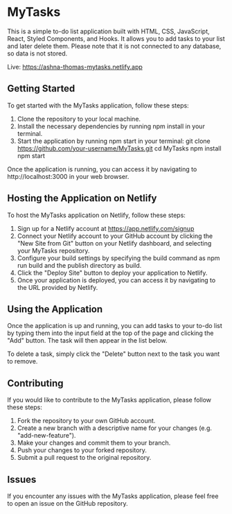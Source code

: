 # MyTasks

This is a simple to-do list application built with HTML, CSS, JavaScript, React, Styled Components, and Hooks. It allows you to add tasks to your list and later delete them. Please note that it is not connected to any database, so data is not stored.

Live: https://ashna-thomas-mytasks.netlify.app

## Getting Started

To get started with the MyTasks application, follow these steps:

1. Clone the repository to your local machine.
2. Install the necessary dependencies by running npm install in your terminal.
3. Start the application by running npm start in your terminal:
     git clone https://github.com/your-username/MyTasks.git
     cd MyTasks
     npm install
     npm start

Once the application is running, you can access it by navigating to http://localhost:3000 in your web browser.

## Hosting the Application on Netlify

To host the MyTasks application on Netlify, follow these steps:

1. Sign up for a Netlify account at https://app.netlify.com/signup
2. Connect your Netlify account to your GitHub account by clicking the "New Site from Git" button on your Netlify dashboard, and selecting your MyTasks repository.
3. Configure your build settings by specifying the build command as npm run build and the publish directory as build.
4. Click the "Deploy Site" button to deploy your application to Netlify.
5. Once your application is deployed, you can access it by navigating to the URL provided by Netlify.

## Using the Application
Once the application is up and running, you can add tasks to your to-do list by typing them into the input field at the top of the page and clicking the "Add" button. The task will then appear in the list below.

To delete a task, simply click the "Delete" button next to the task you want to remove.

## Contributing
If you would like to contribute to the MyTasks application, please follow these steps:

1. Fork the repository to your own GitHub account.
2. Create a new branch with a descriptive name for your changes (e.g. "add-new-feature").
3. Make your changes and commit them to your branch.
4. Push your changes to your forked repository.
5. Submit a pull request to the original repository.

## Issues
If you encounter any issues with the MyTasks application, please feel free to open an issue on the GitHub repository.

